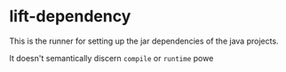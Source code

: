 # lift-dependency

This is the runner for setting up the jar dependencies of the java projects.

It doesn't semantically discern `compile` or `runtime` powe
